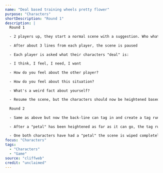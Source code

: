 ```yaml
---
name: "Deal based training wheels pretty flower"
purpose: "Characters"
shortDescription: "Round 1"
description: |
  Round 1
  
  - 2 players up, they start a normal scene with a suggestion. Who what where and all that
  
  - After about 3 lines from each player, the scene is paused
  
  - Each player is asked what their characters "deal" is:
  
  - I think, I feel, I need, I want
  
  - How do you feel about the other player?
  
  - How do you feel about this situation?
  
  - What's a weird fact about yourself?
  
  - Resume the scene, but the characters should now be heightened based on their deal, they must not drop their deal!
  
  Round 2
  
  - Same as above but now the back-line can tag in and create a tag run for one of the characters, heightening their deal
  
  - After a "petal" has been heightened as far as it can go, the tag run is wiped and we go back to the base scene
  
  - One both characters have had a "petal" the scene is wiped completely
focus: "Characters"
tags:
  - "Characters"
  - "Game"
source: "cliffweb"
credit: "unclaimed"
---
```

